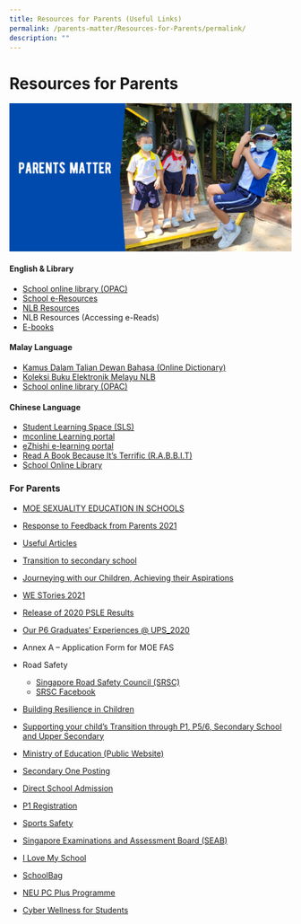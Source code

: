 ```yaml
---
title: Resources for Parents (Useful Links)
permalink: /parents-matter/Resources-for-Parents/permalink/
description: ""
---
```


Resources for Parents
=====================
![](/images/Parents%20Matter.png)

#### **English & Library**

*   [School online library (OPAC)](https://schoolibrary.moe.edu.sg/unitypri/cgi-bin/spydus.exe/MSGTRN/WPAC/HOME)
*   [School e-Resources](https://schoolibrary.moe.edu.sg/eresourcespri/cgi-bin/spydus.exe/MSGTRN/WPAC/HOME)
*   [NLB Resources](https://childrenandteens.nlb.gov.sg/)
*   NLB Resources (Accessing e-Reads)
*   [E-books](http://www.getepic.com/?utm_campaign=optimize&gclid=EAIaIQobChMI_MCdlaWI9AIV3ZNmAh2YNwT9EAAYASAAEgKrvPD_BwE)

#### Malay Language

*   [Kamus Dalam Talian Dewan Bahasa (Online Dictionary)](https://prpm.dbp.gov.my/cari1?keyword=kamus%20online)
*   [Koleksi Buku Elektronik Melayu NLB](https://eresources.nlb.gov.sg/main/Browse?browseBy=children&filter=11&startsWith=K)
*   [School online library (OPAC)](https://schoolibrary.moe.edu.sg/unitypri/cgi-bin/spydus.exe/MSGTRN/WPAC/HOME)

#### Chinese Language

*   [Student Learning Space (SLS)](http://learning.moe.edu.sg/)
*   [mconline Learning portal](https://www.mconline.sg/LEAD/login/lms_login.aspx)
*   [eZhishi e-learning portal](https://www.ezhishi.net/Contents/)
*   [Read A Book Because It’s Terrific (R.A.B.B.I.T)](https://www.nlb.gov.sg/discovereads)
*   [School Online Library](https://schoolibrary.moe.edu.sg/unitypri)

### For Parents

* [MOE SEXUALITY EDUCATION IN SCHOOLS](/Sexuality-Education/permalink/)
* [Response to Feedback from Parents 2021](/files/Response-to-Feedback-from-Parents-2021.pdf)
* [Useful Articles](/Useful-Articles/permalink/)
* [Transition to secondary school](/files/transition-to-secondary-school.pdf)
* [Journeying with our Children, Achieving their Aspirations](https://www.moe.gov.sg/microsites/ecg-parent-guide/#p=1)
* [WE STories 2021](https://online.fliphtml5.com/obrr/vrmu/#p=1)
* [Release of 2020 PSLE Results](https://www.facebook.com/6788957003/posts/10160285208737004/)
* [Our P6 Graduates’ Experiences @ UPS\_2020](https://www.facebook.com/6788957003/posts/10160320746407004/?d=n)
*   Annex A – Application Form for MOE FAS
*   Road Safety
     - [Singapore Road Safety Council (SRSC)](http://srsc.org.sg/)
     - [SRSC Facebook](https://www.facebook.com/SingaporeRoadSafetyCouncil)

*  [Building Resilience in Children](/files/Resilience-Resources_for-parents_final-1.pdf)
*  [Supporting your child’s Transition through P1, P5/6, Secondary School and Upper Secondary](/files/Transition_final-1.pdf)
* [Ministry of Education (Public Website)](https://www.moe.gov.sg/)
* [Secondary One Posting](https://www.moe.gov.sg/education/admissions/secondary-one-posting/)
* [Direct School Admission](https://www.moe.gov.sg/education/admissions/dsa-sec/)
* [P1 Registration](https://www.moe.gov.sg/education/admissions/primary-one-registration/)
* [Sports Safety](https://www.sportsingapore.gov.sg/sports-education/sports-safety)
*   [Singapore Examinations and Assessment Board (SEAB)](https://www.seab.gov.sg/)
*   [I Love My School](/I-Love-my-School/permalink/)
*  [SchoolBag](https://www.schoolbag.edu.sg/)
*  [NEU PC Plus Programme](https://www.imda.gov.sg/neupc)
*  [Cyber Wellness for Students](https://www.moe.gov.sg/education-in-sg/our-programmes/cyber-wellness)